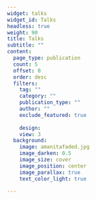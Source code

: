 ```yaml
---
widget: talks
widget_id: Talks
headless: true
weight: 90
title: Talks
subtitle: ""
content:
  page_type: publication
  count: 5
  offset: 0
  order: desc
  filters:
    tag: ""
    category: ""
    publication_type: ""
    author: ""
    exclude_featured: true
    
    design:
    view: 3
  background:
    image: amanitafaded.jpg
    image_darken: 0.5
    image_size: cover
    image_position: center
    image_parallax: true
    text_color_light: true

---
```


